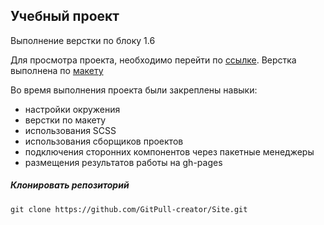 ## Учебный проект

Выполнение верстки по блоку 1.6

Для просмотра проекта, необходимо перейти по [ссылке](https://gitpull-creator.github.io/Site/).
Верстка выполнена по [макету](https://www.figma.com/file/xwf6DjV1pcVju9my3VNcXN/CPSdesign-for-practice)

Во время выполнения проекта были закреплены навыки:

- настройки окружения
- верстки по макету
- использования SCSS
- использования сборщиков проектов
- подключения сторонних компонентов через пакетные менеджеры
- размещения результатов работы на gh-pages

##### Клонировать репозиторий

```
git clone https://github.com/GitPull-creator/Site.git
```
